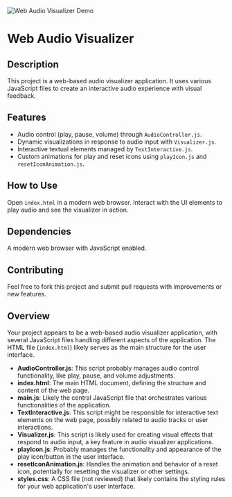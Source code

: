 ![Web Audio Visualizer Demo](tor-ulven.gif)

# Web Audio Visualizer

## Description
This project is a web-based audio visualizer application. It uses various JavaScript files to create an interactive audio experience with visual feedback.

## Features
- Audio control (play, pause, volume) through `AudioController.js`.
- Dynamic visualizations in response to audio input with `Visualizer.js`.
- Interactive textual elements managed by `TextInteractive.js`.
- Custom animations for play and reset icons using `playIcon.js` and `resetIconAnimation.js`.

## How to Use
Open `index.html` in a modern web browser.
Interact with the UI elements to play audio and see the visualizer in action.

## Dependencies
A modern web browser with JavaScript enabled.

## Contributing
Feel free to fork this project and submit pull requests with improvements or new features.

## Overview
Your project appears to be a web-based audio visualizer application, with several JavaScript files handling different aspects of the application. The HTML file (`index.html`) likely serves as the main structure for the user interface.

- **AudioController.js**: This script probably manages audio control functionality, like play, pause, and volume adjustments.
- **index.html**: The main HTML document, defining the structure and content of the web page.
- **main.js**: Likely the central JavaScript file that orchestrates various functionalities of the application.
- **TextInteractive.js**: This script might be responsible for interactive text elements on the web page, possibly related to audio tracks or user interactions.
- **Visualizer.js**: This script is likely used for creating visual effects that respond to audio input, a key feature in audio visualizer applications.
- **playIcon.js**: Probably manages the functionality and appearance of the play icon/button in the user interface.
- **resetIconAnimation.js**: Handles the animation and behavior of a reset icon, potentially for resetting the visualizer or other settings.
- **styles.css**: A CSS file (not reviewed) that likely contains the styling rules for your web application's user interface.
